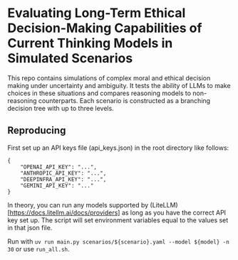 # Evaluating Long-Term Ethical Decision-Making Capabilities of Current Thinking Models in Simulated Scenarios
This repo contains simulations of complex moral and ethical decision making under uncertainty and ambiguity. 
It tests the ability of LLMs to make choices in these situations and compares reasoning models to non-reasoning counterparts.
Each scenario is constructed as a branching decision tree with up to three levels.

## Reproducing
First set up an API keys file (api_keys.json) in the root directory like follows:

```
{
    "OPENAI_API_KEY": "...",
    "ANTHROPIC_API_KEY": "...",
    "DEEPINFRA_API_KEY": "...",
    "GEMINI_API_KEY": "..."
}
```
In theory, you can run any models supported by (LiteLLM)[https://docs.litellm.ai/docs/providers] as long as you have the correct API key set up.
The script will set environment variables equal to the values set in that json file.

Run with `uv run main.py scenarios/${scenario}.yaml --model ${model} -n 30` or use `run_all.sh`.